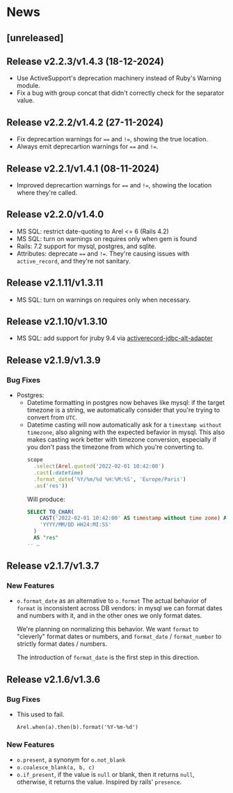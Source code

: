 # News

## [unreleased]

## Release v2.2.3/v1.4.3 (18-12-2024)

- Use ActiveSupport's deprecation machinery instead of Ruby's Warning module.
- Fix a bug with group concat that didn't correctly check for the separator value.

## Release v2.2.2/v1.4.2 (27-11-2024)

- Fix deprecartion warnings for `==` and `!=`, showing the true location.
- Always emit deprecartion warnings for `==` and `!=`.

## Release v2.2.1/v1.4.1 (08-11-2024)

- Improved deprecartion warnings for `==` and `!=`, showing the location where they're called.

## Release v2.2.0/v1.4.0

- MS SQL: restrict date-quoting to Arel <= 6 (Rails 4.2)
- MS SQL: turn on warnings on requires only when gem is found
- Rails: 7.2 support for mysql, postgres, and sqlite.
- Attributes: deprecate `==` and `!=`. They're causing issues with
  `active_record`, and they're not sanitary.

## Release v2.1.11/v1.3.11

- MS SQL: turn on warnings on requires only when necessary.

## Release v2.1.10/v1.3.10

- MS SQL: add support for jruby 9.4 via [activerecord-jdbc-alt-adapter](https://rubygems.org/gems/activerecord-jdbc-alt-adapter/)

## Release v2.1.9/v1.3.9

### Bug Fixes

- Postgres:
  - Datetime formatting in postgres now behaves like mysql: if the target
    timezone is a string, we automatically consider that you're trying to
    convert from `UTC`.
  - Datetime casting will now automatically ask for a
    `timestamp without timezone`, also aligning with the expected befavior
    in mysql. This also makes casting work better with timezone conversion,
    especially if you don't pass the timezone from which you're converting
    to.
    ```ruby
    scope
      .select(Arel.quoted('2022-02-01 10:42:00')
      .cast(:datetime)
      .format_date('%Y/%m/%d %H:%M:%S', 'Europe/Paris')
      .as('res'))
    ```
    Will produce:
    ```sql
    SELECT TO_CHAR(
        CAST('2022-02-01 10:42:00' AS timestamp without time zone) AT TIME ZONE 'UTC' AT TIME ZONE 'Europe/Paris',
        'YYYY/MM/DD HH24:MI:SS'
      )
      AS "res"
    -- …
    ```

## Release v2.1.7/v1.3.7

### New Features

- `o.format_date` as an alternative to `o.format`
  The actual behavior of `format` is inconsistent across DB vendors: in mysql we
  can format dates and numbers with it, and in the other ones we only format
  dates.

  We're planning on normalizing this behavior. We want `format` to "cleverly"
  format dates or numbers, and `format_date` / `format_number` to strictly
  format dates / numbers.

  The introduction of `format_date` is the first step in this direction.

## Release v2.1.6/v1.3.6

### Bug Fixes

- This used to fail.
  ```
  Arel.when(a).then(b).format('%Y-%m-%d')
  ```

### New Features

- `o.present`, a synonym for `o.not_blank`
- `o.coalesce_blank(a, b, c)`
- `o.if_present`, if the value is `null` or blank, then it returns `null`,
  otherwise, it returns the value.  Inspired by rails' `presence`.
